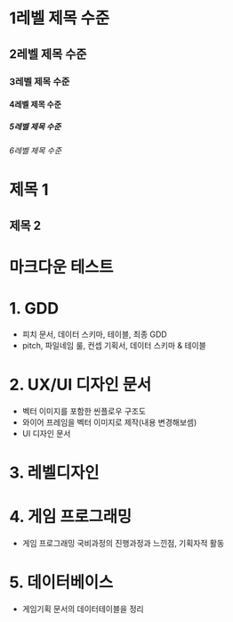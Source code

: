# 1레벨 제목 수준
## 2레벨 제목 수준
### 3레벨 제목 수준
#### 4레벨 제목 수준
##### 5레벨 제목 수준
###### 6레벨 제목 수준

제목 1
=====
제목 2 
-----

# 마크다운 테스트

# 1. GDD
- 피치 문서, 데이터 스키마, 테이블, 최종 GDD
- pitch, 파일네임 룰, 컨셉 기획서, 데이터 스키마 & 테이블
# 2. UX/UI 디자인 문서
- 벡터 이미지를 포함한 씬플로우 구조도
- 와이어 프레임을 벡터 이미지로 제작(내용 변경해보셈)
- UI 디자인 문서
# 3. 레벨디자인

# 4. 게임 프로그래밍
- 게임 프로그래밍 국비과정의 진행과정과 느낀점, 기획자적 활동
# 5. 데이터베이스
- 게임기획 문서의 데이터테이블을 정리